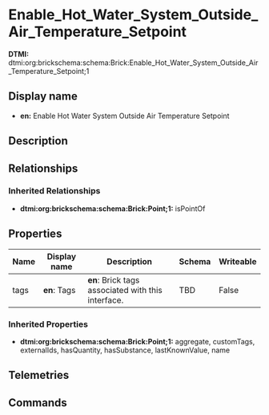 # Enable_Hot_Water_System_Outside_Air_Temperature_Setpoint
**DTMI:** dtmi:org:brickschema:schema:Brick:Enable_Hot_Water_System_Outside_Air_Temperature_Setpoint;1
## Display name
- **en:** Enable Hot Water System Outside Air Temperature Setpoint
## Description
## Relationships
### Inherited Relationships
* **dtmi:org:brickschema:schema:Brick:Point;1:** isPointOf
## Properties
|Name|Display name|Description|Schema|Writeable|
|-|-|-|-|-|
|tags|**en**: Tags|**en**: Brick tags associated with this interface.|TBD|False
### Inherited Properties
* **dtmi:org:brickschema:schema:Brick:Point;1:** aggregate, customTags, externalIds, hasQuantity, hasSubstance, lastKnownValue, name
## Telemetries
## Commands

